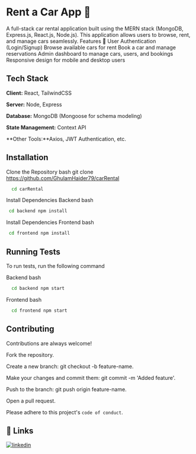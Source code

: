 # Rent a Car App 🚗

A full-stack car rental application built using the MERN stack (MongoDB, Express.js, React.js, Node.js). This application allows users to browse, rent, and manage cars seamlessly. Features 🌟 User Authentication (Login/Signup) Browse available cars for rent Book a car and manage reservations Admin dashboard to manage cars, users, and bookings Responsive design for mobile and desktop users

## Tech Stack

**Client:** React, TailwindCSS

**Server:** Node, Express

**Database:** MongoDB (Mongoose for schema modeling)

**State Management:** Context API

**Other Tools:**Axios, JWT Authentication, etc.


## Installation

 Clone the Repository bash git clone https://github.com/GhulamHaider79/carRental

```bash
  cd carRental
```

Install Dependencies Backend bash

```bash
 cd backend npm install
```

Install Dependencies Frontend bash

```bash
 cd frontend npm install
```
    
## Running Tests

To run tests, run the following command

 Backend bash

```bash
  cd backend npm start
```

Frontend bash

```bash
  cd frontend npm start
```


## Contributing

Contributions are always welcome!

 Fork the repository.

 Create a new branch: git checkout -b feature-name.

 Make your changes and commit them: git commit -m 'Added feature'. 

 Push to the branch: git push origin feature-name.

 Open a pull request.

Please adhere to this project's `code of conduct`.


## 🔗 Links

[![linkedin](https://img.shields.io/badge/linkedin-0A66C2?style=for-the-badge&logo=linkedin&logoColor=white)](https://www.linkedin.com/in/ghulam-haider-cpl11201/)


